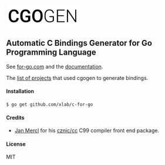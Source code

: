 <a href="https://for-go.com"><img alt="forgo-logo" src="internal/cgogen.png" width="200"/></a>
## Automatic C Bindings Generator for Go Programming Language

See [for-go.com](https://for-go.com) and the [documentation](https://github.com/xlab/c-for-go/wiki).

The [list of projects](https://github.com/xlab/cgogen/wiki/Examples) that used cgogen to generate bindings.

#### Installation

```
$ go get github.com/xlab/c-for-go
```

#### Credits

* [Jan Mercl](https://github.com/cznic) for his [cznic/cc](https://github.com/cznic/cc) C99 compiler front end package.

#### License

MIT
